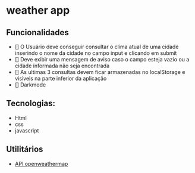 # weather app

## Funcionalidades

- [] O Usuário deve conseguir consultar o clima atual de uma cidade inserindo o nome da cidade no campo input e clicando em submit
- [] Deve exibir uma mensagem de aviso caso o campo esteja vazio ou a cidade informada não seja encontrada
- [] As ultimas 3 consultas devem ficar armazenadas no localStorage e visiveis na parte inferior da aplicação 
- [] Darkmode 

## Tecnologias:
- Html
- css 
- javascript

## Utilitários
- [API openweathermap ](https://openweathermap.org/)
